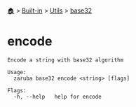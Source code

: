 <!--startTocHeader-->
[🏠](../../../README.md) > [Built-in](../../README.md) > [Utils](../README.md) > [base32](README.md)
# encode
<!--endTocHeader-->

```
Encode a string with base32 algorithm

Usage:
  zaruba base32 encode <string> [flags]

Flags:
  -h, --help   help for encode

```

<!--startTocSubtopic-->
<!--endTocSubtopic-->